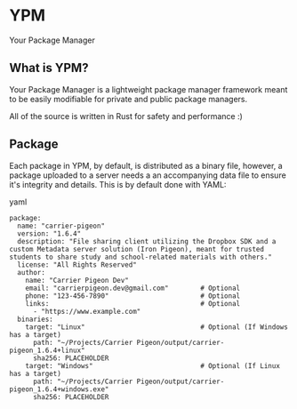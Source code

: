 # YPM
Your Package Manager

## What is YPM?
Your Package Manager is a lightweight package manager framework meant to be easily modifiable for private and public package managers.

All of the source is written in Rust for safety and performance :)

## Package
Each package in YPM, by default, is distributed as a binary file, however, a package uploaded to a server needs a an accompanying data file to ensure it's integrity and details. This is by default done with YAML:

yaml
```
package:
  name: "carrier-pigeon"
  version: "1.6.4"
  description: "File sharing client utilizing the Dropbox SDK and a custom Metadata server solution (Iron Pigeon), meant for trusted students to share study and school-related materials with others."
  license: "All Rights Reserved"
  author:
    name: "Carrier Pigeon Dev"
    email: "carrierpigeon.dev@gmail.com"        # Optional
    phone: "123-456-7890"                       # Optional
    links:                                      # Optional
      - "https://www.example.com"
  binaries:
    target: "Linux"                             # Optional (If Windows has a target)
      path: "~/Projects/Carrier Pigeon/output/carrier-pigeon_1.6.4+linux"
      sha256: PLACEHOLDER
    target: "Windows"                           # Optional (If Linux has a target)
      path: "~/Projects/Carrier Pigeon/output/carrier-pigeon_1.6.4+windows.exe"
      sha256: PLACEHOLDER

  

```
